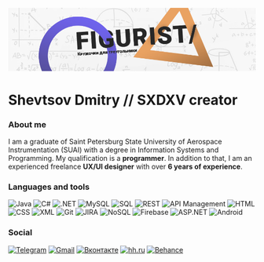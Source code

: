 [![Header](https://github.com/SXDXV/SXDXV/blob/main/Res/figurist%20promo.jpg)](https://t.me/sxdxvsxdxv)

# Shevtsov Dmitry // SXDXV creator

### About me

I am a graduate of Saint Petersburg State University of Aerospace Instrumentation (SUAI) with a degree in Information Systems and Programming. My qualification is a **programmer**.
In addition to that, I am an experienced freelance **UX/UI designer** with over **6 years of experience**.

### Languages and tools

![Java](https://img.shields.io/badge/-Java-black?style=for-the-badge&logo=java)
![C#](https://img.shields.io/badge/-C%23-black?style=for-the-badge&logo=c-sharp)
![.NET](https://img.shields.io/badge/-.NET-black?style=for-the-badge&logo=.net)
![MySQL](https://img.shields.io/badge/-MySQL-black?style=for-the-badge&logo=mysql)
![SQL](https://img.shields.io/badge/-SQL-black?style=for-the-badge)
![REST](https://img.shields.io/badge/-REST-black?style=for-the-badge)
![API Management](https://img.shields.io/badge/-API%20Management-black?style=for-the-badge)
![HTML](https://img.shields.io/badge/-HTML-black?style=for-the-badge&logo=html5)
![CSS](https://img.shields.io/badge/-CSS-black?style=for-the-badge&logo=css3)
![XML](https://img.shields.io/badge/-XML-black?style=for-the-badge)
![Git](https://img.shields.io/badge/-Git-black?style=for-the-badge&logo=git)
![JIRA](https://img.shields.io/badge/-JIRA-black?style=for-the-badge&logo=jira-software)
![NoSQL](https://img.shields.io/badge/-NoSQL-black?style=for-the-badge)
![Firebase](https://img.shields.io/badge/-Firebase-black?style=for-the-badge&logo=firebase)
![ASP.NET](https://img.shields.io/badge/-ASP.NET-black?style=for-the-badge&logo=.net)
![Android](https://img.shields.io/badge/-Android-black?style=for-the-badge&logo=android)



### Social

[![Telegram](https://img.shields.io/badge/-Telegram-black?style=for-the-badge&logo=telegram)](https://t.me/sxdxvsxdxv)
[![Gmail](https://img.shields.io/badge/-Gmail-black?style=for-the-badge&logo=gmail)](mailto:shevtsov.dima.03@gmail.com)
[![Вконтакте](https://img.shields.io/badge/-Вконтакте-black?style=for-the-badge&logo=vk)](https://vk.com/dmitrysoda)
[![hh.ru](https://img.shields.io/badge/-hh.ru-black?style=for-the-badge&logo=hh.ru)](https://spb.hh.ru/resume/bf7cba5fff0c16f5d50039ed1f59646d6a6556)
[![Behance](https://img.shields.io/badge/-Behance-black?style=for-the-badge&logo=behance)](https://www.behance.net/sodaprestige)

